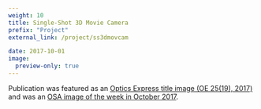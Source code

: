 ```yaml
---
weight: 10
title: Single-Shot 3D Movie Camera
prefix: "Project"
external_link: /project/ss3dmovcam

date: 2017-10-01
image:
  preview-only: true
---
```

Publication was featured as an [Optics Express title image (OE 25(19), 2017)](https://www.osapublishing.org/oe/issue.cfm?volume=25&issue=19) and was an [OSA image of the week in October 2017](https://www.osapublishing.org/).